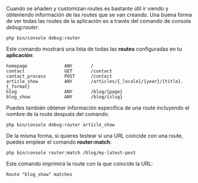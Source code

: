 Cuando se añaden y customizan routes es bastante útil ir viendo y obteniendo información de las routes que se van creando. Una buena forma de ver todas las routes de la aplicación es a través del comando de consola _debug:router_.
```
php bin/console debug:router
```

Este comando mostrará una lista de todas las **routes** configuradas en tu **aplicación**:
```
homepage              ANY       /
contact               GET       /contact
contact_process       POST      /contact
article_show          ANY       /articles/{_locale}/{year}/{title}.{_format}
blog                  ANY       /blog/{page}
blog_show             ANY       /blog/{slug}
```

Puedes también obtener información específica de una route incluyendo el nombre de la route después del comando.
```
php bin/console debug:router article_show
```

De la misma forma, si quieres testear si una URL coincide con una route, puedes emplear el comando **router:match**:
```
php bin/console router:match /blog/my-latest-post
```

Este comando imprimirá la route con la que coincide la URL:
```
Route "blog_show" matches
```
